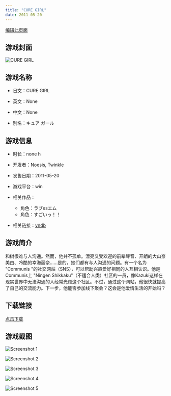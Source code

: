 ```yaml
---
title: "CURE GIRL"
date: 2011-05-20
---
```

[编辑此页面](https://github.com/ACG-3/ADV3-source/blob/main/source/_posts/games/CURE%20GIRL.md)

## 游戏封面

![CURE GIRL](https%3A//pan.timero.xyz/onedrive/img_lib_001/CURE%20GIRL_cover.avif)


## 游戏名称

- 日文：CURE GIRL
- 英文：None
- 中文：None

- 别名：キュア ガール


## 游戏信息

- 时长：none h
- 开发者：Noesis, Twinkle
- 发售日期：2011-05-20
- 游戏平台：win
- 相关作品：
   - 角色：ラブesエム
   - 角色：すごいっ！！

- 相关链接：[vndb](https://vndb.org/v5433)


## 游戏简介

和树很难与人沟通。然而，他并不孤单。漂亮又受欢迎的前辈琴音、开朗的大山奈美由、冷酷的幸海丽奈......是的，她们都有与人沟通的问题。有一个名为 "Communis "的社交网站（SNS），可以帮助兴趣爱好相同的人互相认识。他是Communis上 "Ningen Shikkaku"（不适合人类）社区的一员，像Kazuki这样在现实世界中无法沟通的人经常光顾这个社区。不过，通过这个网站，他很快就提高了自己的交流能力。下一步，他能否参加线下聚会？这会是他爱情生活的开始吗？




## 下载链接

[点击下载](https://pan.timero.xyz/onedrive/adv_lib_001/CURE%20GIRL)


## 游戏截图


![Screenshot 1](https%3A//pan.timero.xyz/onedrive/img_lib_001/CURE%20GIRL_Screenshot_1.avif)

![Screenshot 2](https%3A//pan.timero.xyz/onedrive/img_lib_001/CURE%20GIRL_Screenshot_2.avif)

![Screenshot 3](https%3A//pan.timero.xyz/onedrive/img_lib_001/CURE%20GIRL_Screenshot_3.avif)

![Screenshot 4](https%3A//pan.timero.xyz/onedrive/img_lib_001/CURE%20GIRL_Screenshot_4.avif)

![Screenshot 5](https%3A//pan.timero.xyz/onedrive/img_lib_001/CURE%20GIRL_Screenshot_5.avif)

